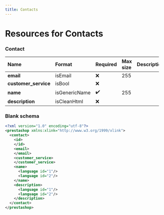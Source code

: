 ```yaml
---
title: Contacts
---
```


# Resources for Contacts

### Contact

|         Name         |    Format     | Required | Max size | Description |
| :------------------- | :------------ | :------- | :------- | :---------- |
| **email**            | isEmail       | ❌        | 255      |             |
| **customer_service** | isBool        | ❌        |          |             |
| **name**             | isGenericName | ✔️       | 255      |             |
| **description**      | isCleanHtml   | ❌        |          |             |


### Blank schema

```xml
<?xml version="1.0" encoding="utf-8"?>
<prestashop xmlns:xlink="http://www.w3.org/1999/xlink">
  <contact>
    <id>
    </id>
    <email>
    </email>
    <customer_service>
    </customer_service>
    <name>
      <language id="1"/>
      <language id="2"/>
    </name>
    <description>
      <language id="1"/>
      <language id="2"/>
    </description>
  </contact>
</prestashop>
```

